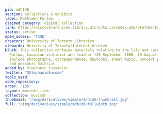 ```yaml
---
pid: mdh136
section: collections & exhibits
label: Kathleen Parlow
claimed_category: digital collection
link: https://discoverarchives.library.utoronto.ca/index.php/otufm02-kathleen-parlow
status: active
open_access: 'TRUE'
creators: University of Toronto Libraries
stewards: Univerity of Toronto/Internet Archive
blurb: This collection contains materials relating to the life and career of Kathleen
  Parlow, Canadian violinist and teacher (20 September 1890- 19 August 1963). Materials
  include photographs, correspondence, daybooks, sheet music, concert programs, press,
  and personal material.
added_by: Stephanie Sussmeier
twitter: "@StephanieSussme"
tools_used:
code_repository:
order: '135'
layout: musicdh_item
collection: musicdh
thumbnail: "/img/derivatives/simple/mdh136/thumbnail.jpg"
full: "/img/derivatives/simple/mdh136/fullwidth.jpg"
---
```

